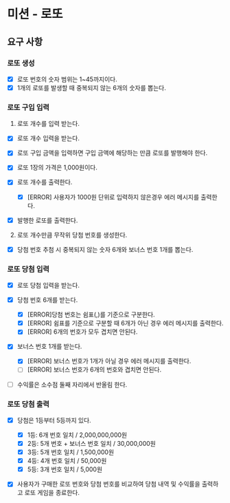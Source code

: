 # 미션 - 로또

## 요구 사항

### 로또 생성

- [x] 로또 번호의 숫자 범위는 1~45까지이다.
- [x] 1개의 로또를 발생할 때 중복되지 않는 6개의 숫자를 뽑는다.

### 로또 구입 입력

1. 로또 개수를 입력 받는다.

- [x] 로또 개수 입력을 받는다.
- [x] 로또 구입 금액을 입력하면 구입 금액에 해당하는 만큼 로또를 발행해야 한다.
- [x] 로또 1장의 가격은 1,000원이다.
- [x] 로또 개수를 출력한다.

  - [x] [ERROR] 사용자가 1000원 단위로 입력하지 않은경우 에러 메시지를 출력한다.
- [x] 발행한 로또를 출력한다.

2. 로또 개수만큼 무작위 당첨 번호를 생성한다.

- [x] 당첨 번호 추첨 시 중복되지 않는 숫자 6개와 보너스 번호 1개를 뽑는다.
 
### 로또 당첨 입력

- [x] 로또 당첨 입력을 받는다.
- [x] 당첨 번호 6개를 받는다.

  - [x] [ERROR]당첨 번호는 쉼표(,)를 기준으로 구분한다.
  - [x] [ERROR] 쉼표를 기준으로 구분할 때 6개가 아닌 경우 에러 메시지를 출력한다.
  - [x] [ERROR] 6개의 번호가 모두 겹치면 안된다.

- [x] 보너스 번호 1개를 받는다.

  - [x] [ERROR] 보너스 번호가 1개가 아닐 경우 에러 메시지를 출력한다.
  - [ ] [ERROR] 보너스 번호가 6개의 번호와 겹치면 안된다.

- [ ] 수익률은 소수점 둘째 자리에서 반올림 한다.

### 로또 당첨 출력

- [x] 당첨은 1등부터 5등까지 있다.

  - [x] 1등: 6개 번호 일치 / 2,000,000,000원
  - [x] 2등: 5개 번호 + 보너스 번호 일치 / 30,000,000원
  - [x] 3등: 5개 번호 일치 / 1,500,000원
  - [x] 4등: 4개 번호 일치 / 50,000원
  - [x] 5등: 3개 번호 일치 / 5,000원

- [x] 사용자가 구매한 로또 번호와 당첨 번호를 비교하여 당첨 내역 및 수익률을 출력하고 로또 게임을 종료한다.

